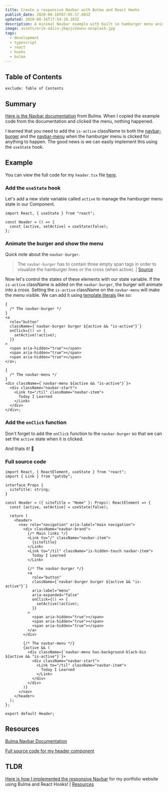 ```yaml
---
title: Create a responsive Navbar with Bulma and React Hooks
publish_date: 2020-08-16T07:05:17.683Z
updated: 2020-08-16T17:54:10.103Z
description: A minimal Navbar example with built in hamburger menu animations.
image: assets/erik-odiin-jbqvjx2ewnu-unsplash.jpg
tags:
  - development
  - typescript
  - react
  - hooks
  - bulma
---
```

## Table of Contents

```toc
exclude: Table of Contents
```

## Summary

[Here is the Navbar documentation](https://bulma.io/documentation/components/navbar/) from Bulma. When I copied the example code from the documentation and clicked the menu, nothing happened.

I learned that you need to add the `is-active` className to both the [navbar-burger](https://bulma.io/documentation/components/navbar/#navbar-burger) and the [navbar-menu](https://bulma.io/documentation/components/navbar/#navbar-menu) when the hamburger menu is clicked for anything to happen. The good news is we can easily implement this using the `useState` hook.

## Example

You can view the full code for my `header.tsx` file [here](https://github.com/heystevegray/dev-portfolio-netlify-cms/blob/master/src/components/header.tsx).

### Add the `useState` hook

Let's add a new state variable called `active` to manage the hamburger menu state in our Component.

```tsx
import React, { useState } from "react";

const Header = () => {
  const [active, setActive] = useState(false);
};
```

### Animate the burger and show the menu

Quick note about the `navbar-burger`.

> The `navbar-burger` has to contain three empty span tags in order to visualize the hamburger lines or the cross (when active). | [Source](https://bulma.io/documentation/components/navbar/#navbar-burger)

Now let's control the states of these elements with our state variable. If the `is-active` className is added on the `navbar-burger`, the burger will animate into a cross. Setting the `is-active` className on the `navbar-menu` will make the menu visible. We can add it using [template literals](https://developer.mozilla.org/en-US/docs/Web/JavaScript/Reference/Template_literals) like so:

```tsx
{
  /* The navbar-burger */
}
<a
  role="button"
  className={`navbar-burger burger ${active && "is-active"}`}
  onClick={() => {
    setActive(!active);
  }}
>
  <span aria-hidden="true"></span>
  <span aria-hidden="true"></span>
  <span aria-hidden="true"></span>
</a>;

{
  /* The navbar-menu */
}
<div className={`navbar-menu ${active && "is-active"}`}>
  <div className="navbar-start">
    <Link to="/til" className="navbar-item">
      Today I Learned
    </Link>
  </div>
</div>;
```

### Add the `onClick` function

Don't forget to add the `onClick` function to the `navbar-burger` so that we can set the `active` state when it is clicked.

And thats it! 🥳

### Full source code

```tsx
import React, { ReactElement, useState } from "react";
import { Link } from "gatsby";

interface Props {
  siteTitle: string;
}

const Header = ({ siteTitle = "Home" }: Props): ReactElement => {
  const [active, setActive] = useState(false);

  return (
    <header>
      <nav role="navigation" aria-label="main navigation">
        <div className="navbar-brand">
          {/* Main links */}
          <Link to="/" className="navbar-item">
            {siteTitle}
          </Link>
          <Link to="/til" className="is-hidden-touch navbar-item">
            Today I Learned
          </Link>

          {/* The navbar-burger */}
          <a
            role="button"
            className={`navbar-burger burger ${active && "is-active"}`}
            aria-label="menu"
            aria-expanded="false"
            onClick={() => {
              setActive(!active);
            }}
          >
            <span aria-hidden="true"></span>
            <span aria-hidden="true"></span>
            <span aria-hidden="true"></span>
          </a>
        </div>

        {/* The navbar-menu */}
        {active && (
          <div className={`navbar-menu has-background-black-bis ${active && "is-active"}`}>
            <div className="navbar-start">
              <Link to="/til" className="navbar-item">
                Today I Learned
              </Link>
            </div>
          </div>
        )}
      </nav>
    </header>
  );
};

export default Header;
```

## Resources

[Bulma Navbar Documentation](https://bulma.io/documentation/components/navbar/)

[Full source code for my header component](https://github.com/heystevegray/dev-portfolio-netlify-cms/blob/master/src/components/header.tsx)

## TLDR

[Here is how I implemented the responsive Navbar](https://github.com/heystevegray/dev-portfolio-netlify-cms/blob/master/src/components/header.tsx) for my portfolio website using Bulma and React Hooks! | [Resources](https://bulma.io/documentation/components/navbar/)